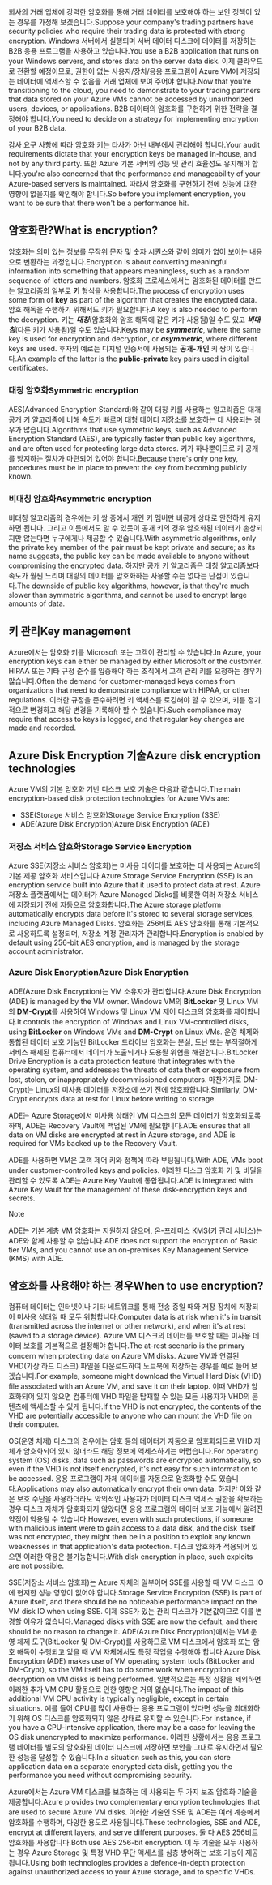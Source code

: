 <span data-ttu-id="4b692-101">회사의 거래 업체에 강력한 암호화를 통해 거래 데이터를 보호해야 하는 보안 정책이 있는 경우를 가정해 보겠습니다.</span><span class="sxs-lookup"><span data-stu-id="4b692-101">Suppose your company's trading partners have security policies who require their trading data is protected with strong encryption.</span></span> <span data-ttu-id="4b692-102">Windows 서버에서 실행되며 서버 데이터 디스크에 데이터를 저장하는 B2B 응용 프로그램을 사용하고 있습니다.</span><span class="sxs-lookup"><span data-stu-id="4b692-102">You use a B2B application that runs on your Windows servers, and stores data on the server data disk.</span></span> <span data-ttu-id="4b692-103">이제 클라우드로 전환할 예정이므로, 권한이 없는 사용자/장치/응용 프로그램이 Azure VM에 저장되는 데이터에 액세스할 수 없음을 거래 업체에 보여 주어야 합니다.</span><span class="sxs-lookup"><span data-stu-id="4b692-103">Now that you're transitioning to the cloud, you need to demonstrate to your trading partners that data stored on your Azure VMs cannot be accessed by unauthorized users, devices, or applications.</span></span> <span data-ttu-id="4b692-104">B2B 데이터의 암호화를 구현하기 위한 전략을 결정해야 합니다.</span><span class="sxs-lookup"><span data-stu-id="4b692-104">You need to decide on a strategy for implementing encryption of your B2B data.</span></span>

<span data-ttu-id="4b692-105">감사 요구 사항에 따라 암호화 키는 타사가 아닌 내부에서 관리해야 합니다.</span><span class="sxs-lookup"><span data-stu-id="4b692-105">Your audit requirements dictate that your encryption keys be managed in-house, and not by any third party.</span></span> <span data-ttu-id="4b692-106">또한 Azure 기본 서버의 성능 및 관리 효율성도 유지해야 합니다.</span><span class="sxs-lookup"><span data-stu-id="4b692-106">you're also concerned that the performance and manageability of your Azure-based servers is maintained.</span></span> <span data-ttu-id="4b692-107">따라서 암호화를 구현하기 전에 성능에 대한 영향이 없을지를 확인해야 합니다.</span><span class="sxs-lookup"><span data-stu-id="4b692-107">So before you implement encryption, you want to be sure that there won't be a performance hit.</span></span>

## <a name="what-is-encryption"></a><span data-ttu-id="4b692-108">암호화란?</span><span class="sxs-lookup"><span data-stu-id="4b692-108">What is encryption?</span></span>

<span data-ttu-id="4b692-109">암호화는 의미 있는 정보를 무작위 문자 및 숫자 시퀀스와 같이 의미가 없어 보이는 내용으로 변환하는 과정입니다.</span><span class="sxs-lookup"><span data-stu-id="4b692-109">Encryption is about converting meaningful information into something that appears meaningless, such as a random sequence of letters and numbers.</span></span> <span data-ttu-id="4b692-110">암호화 프로세스에서는 암호화된 데이터를 만드는 알고리즘의 일부로 **키** 형식을 사용합니다.</span><span class="sxs-lookup"><span data-stu-id="4b692-110">The process of encryption uses some form of **key** as part of the algorithm that creates the encrypted data.</span></span> <span data-ttu-id="4b692-111">암호 해독을 수행하기 위해서도 키가 필요합니다.</span><span class="sxs-lookup"><span data-stu-id="4b692-111">A key is also needed to perform the decryption.</span></span> <span data-ttu-id="4b692-112">키는 **_대칭_**(암호화와 암호 해독에 같은 키가 사용됨)일 수도 있고 **_비대칭_**(다른 키가 사용됨)일 수도 있습니다.</span><span class="sxs-lookup"><span data-stu-id="4b692-112">Keys may be **_symmetric_**, where the same key is used for encryption and decryption, or **_asymmetric_**, where different keys are used.</span></span> <span data-ttu-id="4b692-113">후자의 예로는 디지털 인증서에 사용되는 **공개-개인** 키 쌍이 있습니다.</span><span class="sxs-lookup"><span data-stu-id="4b692-113">An example of the latter is the **public-private** key pairs used in digital certificates.</span></span>

### <a name="symmetric-encryption"></a><span data-ttu-id="4b692-114">대칭 암호화</span><span class="sxs-lookup"><span data-stu-id="4b692-114">Symmetric encryption</span></span>

<span data-ttu-id="4b692-115">AES(Advanced Encryption Standard)와 같이 대칭 키를 사용하는 알고리즘은 대개 공개 키 알고리즘에 비해 속도가 빠르며 대형 데이터 저장소를 보호하는 데 사용되는 경우가 많습니다.</span><span class="sxs-lookup"><span data-stu-id="4b692-115">Algorithms that use symmetric keys, such as Advanced Encryption Standard (AES), are typically faster than public key algorithms, and are often used for protecting large data stores.</span></span> <span data-ttu-id="4b692-116">키가 하나뿐이므로 키 공개를 방지하는 절차가 마련되어 있어야 합니다.</span><span class="sxs-lookup"><span data-stu-id="4b692-116">Because there's only one key, procedures must be in place to prevent the key from becoming publicly known.</span></span>

### <a name="asymmetric-encryption"></a><span data-ttu-id="4b692-117">비대칭 암호화</span><span class="sxs-lookup"><span data-stu-id="4b692-117">Asymmetric encryption</span></span>

<span data-ttu-id="4b692-118">비대칭 알고리즘의 경우에는 키 쌍 중에서 개인 키 멤버만 비공개 상태로 안전하게 유지하면 됩니다. 그리고 이름에서도 알 수 있듯이 공개 키의 경우 암호화된 데이터가 손상되지만 않는다면 누구에게나 제공할 수 있습니다.</span><span class="sxs-lookup"><span data-stu-id="4b692-118">With asymmetric algorithms, only the private key member of the pair must be kept private and secure; as its name suggests, the public key can be made available to anyone without compromising the encrypted data.</span></span> <span data-ttu-id="4b692-119">하지만 공개 키 알고리즘은 대칭 알고리즘보다 속도가 훨씬 느리며 대량의 데이터를 암호화하는 사용할 수는 없다는 단점이 있습니다.</span><span class="sxs-lookup"><span data-stu-id="4b692-119">The downside of public key algorithms, however, is that they're much slower than symmetric algorithms, and cannot be used to encrypt large amounts of data.</span></span>

## <a name="key-management"></a><span data-ttu-id="4b692-120">키 관리</span><span class="sxs-lookup"><span data-stu-id="4b692-120">Key management</span></span>

<span data-ttu-id="4b692-121">Azure에서는 암호화 키를 Microsoft 또는 고객이 관리할 수 있습니다.</span><span class="sxs-lookup"><span data-stu-id="4b692-121">In Azure, your encryption keys can either be managed by either Microsoft or the customer.</span></span> <span data-ttu-id="4b692-122">HIPAA 또는 기타 규정 준수를 입증해야 하는 조직에서 고객 관리 키를 요청하는 경우가 많습니다.</span><span class="sxs-lookup"><span data-stu-id="4b692-122">Often the demand for customer-managed keys comes from organizations that need to demonstrate compliance with HIPAA, or other regulations.</span></span> <span data-ttu-id="4b692-123">이러한 규정을 준수하려면 키 액세스를 로깅해야 할 수 있으며, 키를 정기적으로 변경하고 해당 변경을 기록해야 할 수 있습니다.</span><span class="sxs-lookup"><span data-stu-id="4b692-123">Such compliance may require that access to keys is logged, and that regular key changes are made and recorded.</span></span>

## <a name="azure-disk-encryption-technologies"></a><span data-ttu-id="4b692-124">Azure Disk Encryption 기술</span><span class="sxs-lookup"><span data-stu-id="4b692-124">Azure disk encryption technologies</span></span>

<span data-ttu-id="4b692-125">Azure VM의 기본 암호화 기반 디스크 보호 기술은 다음과 같습니다.</span><span class="sxs-lookup"><span data-stu-id="4b692-125">The main encryption-based disk protection technologies for Azure VMs are:</span></span>

- <span data-ttu-id="4b692-126">SSE(Storage 서비스 암호화)</span><span class="sxs-lookup"><span data-stu-id="4b692-126">Storage Service Encryption (SSE)</span></span>
- <span data-ttu-id="4b692-127">ADE(Azure Disk Encryption)</span><span class="sxs-lookup"><span data-stu-id="4b692-127">Azure Disk Encryption (ADE)</span></span>

### <a name="storage-service-encryption"></a><span data-ttu-id="4b692-128">저장소 서비스 암호화</span><span class="sxs-lookup"><span data-stu-id="4b692-128">Storage Service Encryption</span></span>

<span data-ttu-id="4b692-129">Azure SSE(저장소 서비스 암호화)는 미사용 데이터를 보호하는 데 사용되는 Azure의 기본 제공 암호화 서비스입니다.</span><span class="sxs-lookup"><span data-stu-id="4b692-129">Azure Storage Service Encryption (SSE) is an encryption service built into Azure that it used to protect data at rest.</span></span> <span data-ttu-id="4b692-130">Azure 저장소 플랫폼에서는 데이터가 Azure Managed Disks를 비롯한 여러 저장소 서비스에 저장되기 전에 자동으로 암호화합니다.</span><span class="sxs-lookup"><span data-stu-id="4b692-130">The Azure storage platform automatically encrypts data before it's stored to several storage services, including Azure Managed Disks.</span></span> <span data-ttu-id="4b692-131">암호화는 256비트 AES 암호화를 통해 기본적으로 사용하도록 설정되며, 저장소 계정 관리자가 관리합니다.</span><span class="sxs-lookup"><span data-stu-id="4b692-131">Encryption is enabled by default using 256-bit AES encryption, and is managed by the storage account administrator.</span></span>

### <a name="azure-disk-encryption"></a><span data-ttu-id="4b692-132">Azure Disk Encryption</span><span class="sxs-lookup"><span data-stu-id="4b692-132">Azure Disk Encryption</span></span>

<span data-ttu-id="4b692-133">ADE(Azure Disk Encryption)는 VM 소유자가 관리합니다.</span><span class="sxs-lookup"><span data-stu-id="4b692-133">Azure Disk Encryption (ADE) is managed by the VM owner.</span></span> <span data-ttu-id="4b692-134">Windows VM의 **BitLocker** 및 Linux VM의 **DM-Crypt**를 사용하여 Windows 및 Linux VM 제어 디스크의 암호화를 제어합니다.</span><span class="sxs-lookup"><span data-stu-id="4b692-134">It controls the encryption of Windows and Linux VM-controlled disks, using **BitLocker** on Windows VMs and **DM-Crypt** on Linux VMs.</span></span> <span data-ttu-id="4b692-135">운영 체제와 통합된 데이터 보호 기능인 BitLocker 드라이브 암호화는 분실, 도난 또는 부적절하게 서비스 해제된 컴퓨터에서 데이터가 노출되거나 도용될 위협을 해결합니다.</span><span class="sxs-lookup"><span data-stu-id="4b692-135">BitLocker Drive Encryption is a data protection feature that integrates with the operating system, and addresses the threats of data theft or exposure from lost, stolen, or inappropriately decommissioned computers.</span></span> <span data-ttu-id="4b692-136">마찬가지로 DM-Crypt는 Linux의 미사용 데이터를 저장소에 쓰기 전에 암호화합니다.</span><span class="sxs-lookup"><span data-stu-id="4b692-136">Similarly, DM-Crypt encrypts data at rest for Linux before writing to storage.</span></span>

<span data-ttu-id="4b692-137">ADE는 Azure Storage에서 미사용 상태인 VM 디스크의 모든 데이터가 암호화되도록 하며, ADE는 Recovery Vault에 백업된 VM에 필요합니다.</span><span class="sxs-lookup"><span data-stu-id="4b692-137">ADE ensures that all data on VM disks are encrypted at rest in Azure storage, and ADE is required for VMs backed up to the Recovery Vault.</span></span>

<span data-ttu-id="4b692-138">ADE를 사용하면 VM은 고객 제어 키와 정책에 따라 부팅됩니다.</span><span class="sxs-lookup"><span data-stu-id="4b692-138">With ADE, VMs boot under customer-controlled keys and policies.</span></span> <span data-ttu-id="4b692-139">이러한 디스크 암호화 키 및 비밀을 관리할 수 있도록 ADE는 Azure Key Vault에 통합됩니다.</span><span class="sxs-lookup"><span data-stu-id="4b692-139">ADE is integrated with Azure Key Vault for the management of these disk-encryption keys and secrets.</span></span>

> [!NOTE] 
> <span data-ttu-id="4b692-140">ADE는 기본 계층 VM 암호화는 지원하지 않으며, 온-프레미스 KMS(키 관리 서비스)는 ADE와 함께 사용할 수 없습니다.</span><span class="sxs-lookup"><span data-stu-id="4b692-140">ADE does not support the encryption of Basic tier VMs, and you cannot use an on-premises Key Management Service (KMS) with ADE.</span></span>

## <a name="when-to-use-encryption"></a><span data-ttu-id="4b692-141">암호화를 사용해야 하는 경우</span><span class="sxs-lookup"><span data-stu-id="4b692-141">When to use encryption?</span></span>

<span data-ttu-id="4b692-142">컴퓨터 데이터는 인터넷이나 기타 네트워크를 통해 전송 중일 때와 저장 장치에 저장되어 미사용 상태일 때 모두 위험합니다.</span><span class="sxs-lookup"><span data-stu-id="4b692-142">Computer data is at risk when it's in transit (transmitted across the internet or other network), and when it's at rest (saved to a storage device).</span></span> <span data-ttu-id="4b692-143">Azure VM 디스크의 데이터를 보호할 때는 미사용 데이터 보호를 기본적으로 설정해야 합니다.</span><span class="sxs-lookup"><span data-stu-id="4b692-143">The at-rest scenario is the primary concern when protecting data on Azure VM disks.</span></span> <span data-ttu-id="4b692-144">Azure VM과 연결된 VHD(가상 하드 디스크) 파일을 다운로드하여 노트북에 저장하는 경우를 예로 들어 보겠습니다.</span><span class="sxs-lookup"><span data-stu-id="4b692-144">For example, someone might download the Virtual Hard Disk (VHD) file associated with an Azure VM, and save it on their laptop.</span></span> <span data-ttu-id="4b692-145">이때 VHD가 암호화되어 있지 않으면 컴퓨터에 VHD 파일을 탑재할 수 있는 모든 사용자가 VHD의 콘텐츠에 액세스할 수 있게 됩니다.</span><span class="sxs-lookup"><span data-stu-id="4b692-145">If the VHD is not encrypted, the contents of the VHD are potentially accessible to anyone who can mount the VHD file on their computer.</span></span>

<span data-ttu-id="4b692-146">OS(운영 체제) 디스크의 경우에는 암호 등의 데이터가 자동으로 암호화되므로 VHD 자체가 암호화되어 있지 않더라도 해당 정보에 액세스하기는 어렵습니다.</span><span class="sxs-lookup"><span data-stu-id="4b692-146">For operating system (OS) disks, data such as passwords are encrypted automatically, so even if the VHD is not itself encrypted, it's not easy for such information to be accessed.</span></span> <span data-ttu-id="4b692-147">응용 프로그램이 자체 데이터를 자동으로 암호화할 수도 있습니다.</span><span class="sxs-lookup"><span data-stu-id="4b692-147">Applications may also automatically encrypt their own data.</span></span> <span data-ttu-id="4b692-148">하지만 이와 같은 보호 수단을 사용하더라도 악의적인 사용자가 데이터 디스크 액세스 권한을 확보하는 경우 디스크 자체가 암호화되지 않았다면 응용 프로그램의 데이터 보호 기능에서 알려진 약점이 악용될 수 있습니다.</span><span class="sxs-lookup"><span data-stu-id="4b692-148">However, even with such protections, if someone with malicious intent were to gain access to a data disk, and the disk itself was not encrypted, they might then be in a position to exploit any known weaknesses in that application's data protection.</span></span> <span data-ttu-id="4b692-149">디스크 암호화가 적용되어 있으면 이러한 악용은 불가능합니다.</span><span class="sxs-lookup"><span data-stu-id="4b692-149">With disk encryption in place, such exploits are not possible.</span></span>

<span data-ttu-id="4b692-150">SSE(저장소 서비스 암호화)는 Azure 자체의 일부이며 SSE를 사용할 때 VM 디스크 IO에 현저한 성능 영향이 없어야 합니다.</span><span class="sxs-lookup"><span data-stu-id="4b692-150">Storage Service Encryption (SSE) is part of Azure itself, and there should be no noticeable performance impact on the VM disk IO when using SSE.</span></span> <span data-ttu-id="4b692-151">이제 SSE가 있는 관리 디스크가 기본값이므로 이를 변경할 이유가 없습니다.</span><span class="sxs-lookup"><span data-stu-id="4b692-151">Managed disks with SSE are now the default, and there should be no reason to change it.</span></span> <span data-ttu-id="4b692-152">ADE(Azure Disk Encryption)에서는 VM 운영 체제 도구(BitLocker 및 DM-Crypt)를 사용하므로 VM 디스크에서 암호화 또는 암호 해독이 수행되고 있을 때 VM 자체에서도 특정 작업을 수행해야 합니다.</span><span class="sxs-lookup"><span data-stu-id="4b692-152">Azure Disk Encryption (ADE) makes use of VM operating system tools (BitLocker and DM-Crypt), so the VM itself has to do some work when encryption or decryption on VM disks is being performed.</span></span> <span data-ttu-id="4b692-153">일반적으로는 특정 상황을 제외하면 이러한 추가 VM CPU 활동으로 인한 영향은 거의 없습니다.</span><span class="sxs-lookup"><span data-stu-id="4b692-153">The impact of this additional VM CPU activity is typically negligible, except in certain situations.</span></span> <span data-ttu-id="4b692-154">예를 들어 CPU를 많이 사용하는 응용 프로그램이 있다면 성능을 최대화하기 위해 OS 디스크를 암호화되지 않은 상태로 유지할 수 있습니다.</span><span class="sxs-lookup"><span data-stu-id="4b692-154">For instance, if you have a CPU-intensive application, there may be a case for leaving the OS disk unencrypted to maximize performance.</span></span> <span data-ttu-id="4b692-155">이러한 상황에서는 응용 프로그램 데이터를 별도의 암호화된 데이터 디스크에 저장하면 보안을 그대로 유지하면서 필요한 성능을 달성할 수 있습니다.</span><span class="sxs-lookup"><span data-stu-id="4b692-155">In a situation such as this, you can store application data on a separate encrypted data disk, getting you the performance you need without compromising security.</span></span>

<span data-ttu-id="4b692-156">Azure에서는 Azure VM 디스크를 보호하는 데 사용되는 두 가지 보조 암호화 기술을 제공합니다.</span><span class="sxs-lookup"><span data-stu-id="4b692-156">Azure provides two complementary encryption technologies that are used to secure Azure VM disks.</span></span> <span data-ttu-id="4b692-157">이러한 기술인 SSE 및 ADE는 여러 계층에서 암호화를 수행하며, 다양한 용도로 사용됩니다.</span><span class="sxs-lookup"><span data-stu-id="4b692-157">These technologies, SSE and ADE, encrypt at different layers, and serve different purposes.</span></span> <span data-ttu-id="4b692-158">둘 다 AES 256비트 암호화를 사용합니다.</span><span class="sxs-lookup"><span data-stu-id="4b692-158">Both use AES 256-bit encryption.</span></span> <span data-ttu-id="4b692-159">이 두 기술을 모두 사용하는 경우 Azure Storage 및 특정 VHD 무단 액세스를 심층 방어하는 보호 기능이 제공됩니다.</span><span class="sxs-lookup"><span data-stu-id="4b692-159">Using both technologies provides a defence-in-depth protection against unauthorized access to your Azure storage, and to specific VHDs.</span></span>
